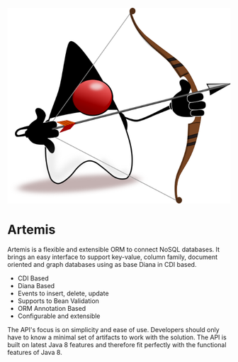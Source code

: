 ![Artemis Project](https://github.com/JNOSQL/diana-site/blob/master/images/duke-diana.png)
# Artemis
 Artemis is a flexible and extensible ORM to connect NoSQL databases. It brings an easy interface to support key-value, column family, document oriented and graph databases using as base Diana in CDI based.

* CDI Based
* Diana Based
* Events to insert, delete, update
* Supports to Bean Validation
* ORM Annotation Based
* Configurable and extensible

The API's focus is on simplicity and ease of use. Developers should only have to know a minimal set of artifacts to work with the solution. The API is built on latest Java 8 features and therefore fit perfectly with the functional features of Java 8. 

